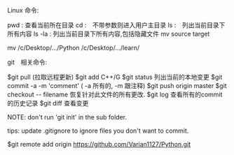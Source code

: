Linux 命令:

pwd : 查看当前所在目录
cd  :　不带参数则进入用户主目录
ls  :　列出当前目录下所有内容
ls -la : 列出当前目录下所有内容,包括隐藏文件
mv source target

mv /c/Desktop/.../Python /c/Desktop/.../learn/


git　相关命令:

$git pull (拉取远程更新)
$git add C++/G 
$git status 列出当前的本地变更
$git commit -a -m 'comment' ( -a 所有的, -m 跟注释)
$git push origin master 
$git checkout -- filename 恢复针对此文件的所有更改.
$git log 查看所有的commit的历史记录
$git diff 查看变更

NOTE: don't run 'git init' in the sub folder.

tips: update .gitignore to ignore files you don't want to commit.

$git remote add origin https://github.com/Varian1127/Python.git
